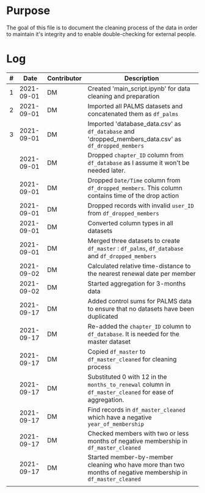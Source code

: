 # Purpose
The goal of this file is to document the cleaning process of the data in order to maintain it's integrity and to enable double-checking for external people.

# Log

| # | Date       | Contributor | Description                                                                                                        |
|---|------------|-------------|--------------------------------------------------------------------------------------------------------------------|
| 1 | 2021-09-01 | DM          | Created 'main_script.ipynb' for data cleaning and preparation                                                      |
| 2 | 2021-09-01 | DM          | Imported all PALMS datasets and concatenated them as ```df_palms```                                                |
| 3 | 2021-09-01 | DM          | Imported 'database_data.csv' as ```df_database``` and 'dropped_members_data.csv' as ```df_dropped_members```       |
|   | 2021-09-01 | DM          | Dropped ```chapter_ID``` column from ```df_database``` as I assume it won't be needed later.                       |
|   | 2021-09-01 | DM          | Dropped ```Date/Time``` column from ```df_dropped_members```. This column contains time of the drop action         |
|   | 2021-09-01 | DM          | Dropped records with invalid ```user_ID``` from ```df_dropped_members```                                           |
|   | 2021-09-01 | DM          | Converted column types in all datasets                                                                             |
|   | 2021-09-01 | DM          | Merged three datasets to create ```df_master``` : ```df_palms```, ```df_database``` and ```df_dropped_members```   |
|   | 2021-09-02 | DM          | Calculated relative time-distance to the nearest renewal date per member                                           |
|   | 2021-09-02 | DM          | Started aggregation for 3-months data                                                                              |
|   | 2021-09-17 | DM          | Added control sums for PALMS data to ensure that no datasets have been duplicated                                  |
|   | 2021-09-17 | DM          | Re-added the ```chapter_ID``` column to ```df_database```. It is needed for the master dataset                     |
|   | 2021-09-17 | DM          | Copied ```df_master``` to ```df_master_cleaned``` for cleaning process                                             |
|   | 2021-09-17 | DM          | Substituted 0 with 12 in the ```months_to_renewal``` column in ```df_master_cleaned``` for ease of aggregation.    |
|   | 2021-09-17 | DM          | Find records in ```df_master_cleaned``` which have a negative ```year_of_membership```                             |
|   | 2021-09-17 | DM          | Checked members with two or less months of negative membership in ```df_master_cleaned```                          |
|   | 2021-09-17 | DM          | Started member-by-member cleaning who have more than two months of negative membership in ```df_master_cleaned```  |
|   |            |             |                                                                                                                    |